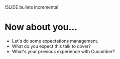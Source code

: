 !SLIDE bullets incremental
# Now about you...

* Let's do some expectations management.
* What do you expect this talk to cover?
* What's your previous experience with Cucumber?
